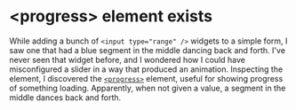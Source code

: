 # &lt;progress&gt; element exists

While adding a bunch of `<input type="range" />` widgets to a simple form, I saw one that had a blue segment in the middle dancing back and forth.
I've never seen that widget before, and I wondered how I could have misconfigured a slider in a way that produced an animation.
Inspecting the element, I discovered the [`<progress>`](https://developer.mozilla.org/en-US/docs/Web/HTML/Element/progress) element, useful for showing progress of something loading.
Apparently, when not given a value, a segment in the middle dances back and forth.
